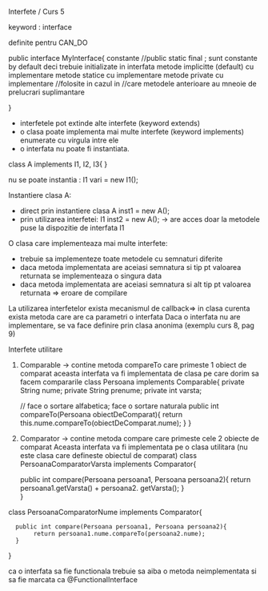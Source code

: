 Interfete / Curs 5

keyword : interface

definite pentru CAN_DO

public interface MyInterface{
   constante //public static final ; sunt constante by default deci trebuie initializate in interfata
   metode implicitte (default) cu implementare
   metode statice cu implementare
   metode private cu implementare //folosite in cazul in 
                       //care metodele anterioare au mneoie de prelucrari suplimantare

}

-  interfetele pot extinde alte interfete (keyword extends)
-  o clasa poate implementa mai multe interfete (keyword implements) enumerate cu virgula intre ele
-  o interfata nu poate fi instantiata.


class A implements I1, I2, I3{
}

nu se poate instantia : I1 vari = new I1();

Instantiere clasa A:
- direct prin instantiere clasa
    A inst1 = new A();
- prin utilizarea interfetei:
    I1 inst2 = new A(); -> are acces doar la metodele puse la dispozitie de interfata I1

O clasa care implementeaza mai multe interfete:
- trebuie sa implementeze toate metodele cu semnaturi diferite
- daca metoda implementata are aceiasi semnatura si tip pt valoarea returnata se implementeaza o singura data
- daca metoda implementata are aceiasi semnatura si alt tip pt valoarea returnata => eroare de compilare

La utilizarea interfetelor exista mecanismul de callback=> in clasa curenta exista metoda care are ca parametri o interfata
Daca o interfata nu are implementare, se va face definire prin clasa anonima (exemplu curs 8, pag 9)


Interfete utilitare
1) Comparable -> contine metoda compareTo care primeste 1 obiect de comparat
    aceasta interfata va fi implementata de clasa pe care dorim sa facem compararile
class Persoana implements Comparable<Persoana>{
   private String nume;
   private String prenume;
   private int varsta;

   // face o sortare alfabetica; face o sortare naturala
   public int compareTo(Persoana obiectDeComparat){
       return this.nume.compareTo(obiectDeComparat.nume);
   }
}

2) Comparator -> contine metoda compare care primeste cele 2 obiecte de comparat
   Aceasta interfata va fi implementata pe o clasa utilitara (nu este clasa care defineste obiectul de comparat)
class PersoanaComparatorVarsta implements Comparator<Persoana>{
   
      public int compare(Persoana persoana1, Persoana persoana2){
           return persoana1.getVarsta() + persoana2. getVarsta(); 
      }     
}

class PersoanaComparatorNume implements Comparator<Persoana>{

      public int compare(Persoana persoana1, Persoana persoana2){
           return persoana1.nume.compareTo(persoana2.nume);
      }     
}


ca o interfata sa fie functionala trebuie sa aiba o metoda neimplementata si sa fie marcata ca @FunctionalInterface

